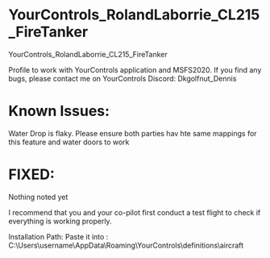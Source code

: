 # YourControls_RolandLaborrie_CL215_FireTanker
YourControls_RolandLaborrie_CL215_FireTanker

Profile to work with YourControls application and MSFS2020. If you find any bugs, please contact me on YourControls Discord: Dkgolfnut_Dennis

# Known Issues:
Water Drop is flaky. Please ensure both parties hav hte same mappings for this feature and water doors to work

# FIXED: 
Nothing noted yet

I recommend that you and your co-pilot first conduct a test flight to check if everything is working properly.

Installation Path: Paste it into : C:\Users\username\AppData\Roaming\YourControls\definitions\aircraft

